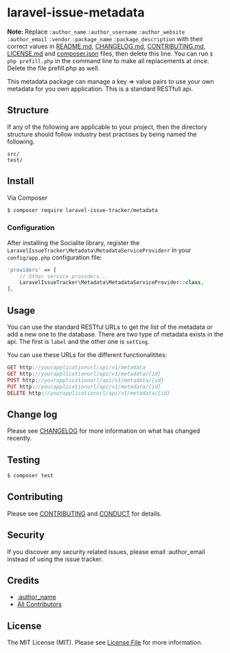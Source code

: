 # laravel-issue-metadata

**Note:** Replace ```:author_name``` ```:author_username``` ```:author_website``` ```:author_email``` ```:vendor``` ```:package_name``` ```:package_description``` with their correct values in [README.md](README.md), [CHANGELOG.md](CHANGELOG.md), [CONTRIBUTING.md](CONTRIBUTING.md), [LICENSE.md](LICENSE.md) and [composer.json](composer.json) files, then delete this line. You can run `$ php prefill.php` in the command line to make all replacements at once. Delete the file prefill.php as well.

This metadata package can manage a key => value pairs to use your own metadata for you own application.
This is a standard RESTfull api.


## Structure

If any of the following are applicable to your project, then the directory structure should follow industry best practises by being named the following.

```
src/
test/
```


## Install

Via Composer

``` bash
$ composer require laravel-issue-tracker/metadata
```

### Configuration

After installing the Socialite library, register the `LaravelIssueTracker\Metadata\MetadataServiceProviderr` in your `config/app.php` configuration file:

```php
'providers' => [
    // Other service providers...
    LaravelIssueTracker\Metadata\MetadataServiceProvider::class,
],
```

## Usage

You can use the standard RESTful URLs to get the list of the metadata or add a new one to the database.
There are two type of metadata exists in the api. The first is `label` and the other one is `setting`.

You can use these URLs for the different functionalitites:

``` php
GET http://yourapplicationurl/api/v1/metadata
GET http://yourapplicationurl/api/v1/metadata/{id}
POST http://yourapplicationurl/api/v1/metadata/{id}
PUT http://yourapplicationurl/api/v1/metadata/{id}
DELETE http://yourapplicationurl/api/v1/metadata/{id}
```

## Change log

Please see [CHANGELOG](CHANGELOG.md) for more information on what has changed recently.

## Testing

``` bash
$ composer test
```

## Contributing

Please see [CONTRIBUTING](CONTRIBUTING.md) and [CONDUCT](CONDUCT.md) for details.

## Security

If you discover any security related issues, please email :author_email instead of using the issue tracker.

## Credits

- [:author_name][link-author]
- [All Contributors][link-contributors]

## License

The MIT License (MIT). Please see [License File](LICENSE.md) for more information.

[ico-version]: https://img.shields.io/packagist/v/:vendor/:package_name.svg?style=flat-square
[ico-license]: https://img.shields.io/badge/license-MIT-brightgreen.svg?style=flat-square
[ico-travis]: https://img.shields.io/travis/:vendor/:package_name/master.svg?style=flat-square
[ico-scrutinizer]: https://img.shields.io/scrutinizer/coverage/g/:vendor/:package_name.svg?style=flat-square
[ico-code-quality]: https://img.shields.io/scrutinizer/g/:vendor/:package_name.svg?style=flat-square
[ico-downloads]: https://img.shields.io/packagist/dt/:vendor/:package_name.svg?style=flat-square

[link-packagist]: https://packagist.org/packages/:vendor/:package_name
[link-travis]: https://travis-ci.org/:vendor/:package_name
[link-scrutinizer]: https://scrutinizer-ci.com/g/:vendor/:package_name/code-structure
[link-code-quality]: https://scrutinizer-ci.com/g/:vendor/:package_name
[link-downloads]: https://packagist.org/packages/:vendor/:package_name
[link-author]: https://github.com/:author_username
[link-contributors]: ../../contributors
